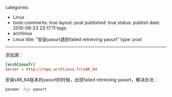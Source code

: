 categories: 
  - Linux
  - tools
comments: true
layout: post
published: true
status: publish
date: 2010-08-23 23:17:11
tags: 
  - archlinux
  - Linux
title: "安装yaourt遇到failed retrieving yaourt"
type: post
---
添加源：

```conf
[archlinuxfr]
Server = http://repo.archlinux.fr/x86_64
```

安装x86_64版本的yaourt的时候，出现failed retrieving yaourt，解决办法：

```sh
pacman -Syy yaourt
```
